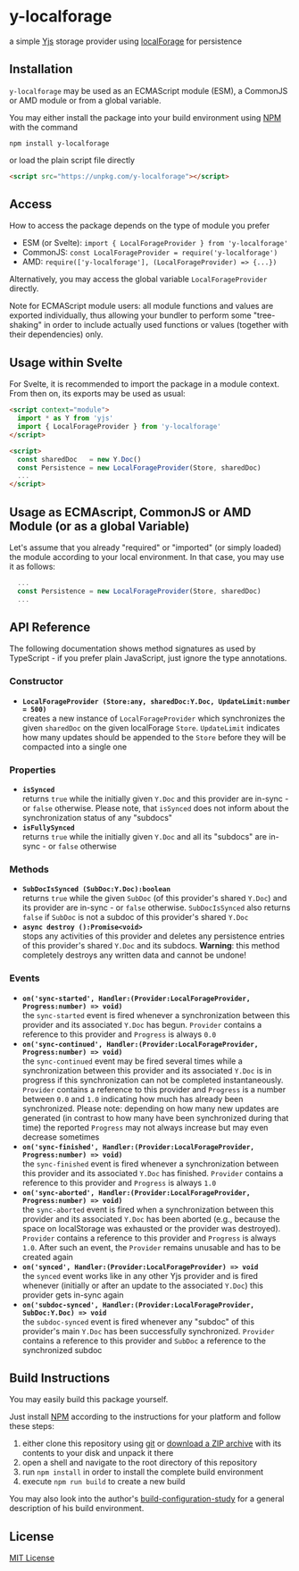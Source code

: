 # y-localforage #

a simple [Yjs](https://docs.yjs.dev/) storage provider using [localForage](https://localforage.github.io/localForage/) for persistence








## Installation ##

`y-localforage` may be used as an ECMAScript module (ESM), a CommonJS or AMD module or from a global variable.

You may either install the package into your build environment using [NPM](https://docs.npmjs.com/) with the command

```
npm install y-localforage
```

or load the plain script file directly

```html
<script src="https://unpkg.com/y-localforage"></script>
```

## Access ##

How to access the package depends on the type of module you prefer

* ESM (or Svelte): `import { LocalForageProvider } from 'y-localforage'`
* CommonJS: `const LocalForageProvider = require('y-localforage')`
* AMD: `require(['y-localforage'], (LocalForageProvider) => {...})`

Alternatively, you may access the global variable `LocalForageProvider` directly.

Note for ECMAScript module users: all module functions and values are exported individually, thus allowing your bundler to perform some "tree-shaking" in order to include actually used functions or values (together with their dependencies) only.

## Usage within Svelte ##

For Svelte, it is recommended to import the package in a module context. From then on, its exports may be used as usual:

```html
<script context="module">
  import * as Y from 'yjs'
  import { LocalForageProvider } from 'y-localforage'
</script>

<script>
  const sharedDoc   = new Y.Doc()
  const Persistence = new LocalForageProvider(Store, sharedDoc)
  ...
</script>
```

## Usage as ECMAscript, CommonJS or AMD Module (or as a global Variable) ##

Let's assume that you already "required" or "imported" (or simply loaded) the module according to your local environment. In that case, you may use it as follows:

```javascript
  ...
  const Persistence = new LocalForageProvider(Store, sharedDoc)
  ...
```

## API Reference ##

The following documentation shows method signatures as used by TypeScript - if you prefer plain JavaScript, just ignore the type annotations.

### Constructor ###

* **`LocalForageProvider (Store:any, sharedDoc:Y.Doc, UpdateLimit:number = 500)`**<br>creates a new instance of `LocalForageProvider` which synchronizes the given `sharedDoc` on the given localForage `Store`. `UpdateLimit` indicates how many updates should be appended to the `Store` before they will be compacted into a single one

### Properties ###

* **`isSynced`**<br>returns `true` while the initially given `Y.Doc` and this provider are in-sync - or `false` otherwise. Please note, that `isSynced` does not inform about the synchronization status of any "subdocs"
* **`isFullySynced`**<br>returns `true` while the initially given `Y.Doc` and all its "subdocs" are in-sync - or `false` otherwise

### Methods ###

* **`SubDocIsSynced (SubDoc:Y.Doc):boolean`**<br>returns `true` while the given `SubDoc` (of this provider's shared `Y.Doc`) and its provider are in-sync - or `false` otherwise. `SubDocIsSynced` also returns `false` if `SubDoc` is not a subdoc of this provider's shared `Y.Doc`
* **`async destroy ():Promise<void>`**<br>stops any activities of this provider and deletes any persistence entries of this provider's shared `Y.Doc` and its subdocs. **Warning**: this method completely destroys any written data and cannot be undone!

### Events ###

* **`on('sync-started', Handler:(Provider:LocalForageProvider, Progress:number) => void)`**<br>the `sync-started` event is fired whenever a synchronization between this provider and its associated `Y.Doc` has begun. `Provider` contains a reference to this provider and `Progress` is always `0.0`
* **`on('sync-continued', Handler:(Provider:LocalForageProvider, Progress:number) => void)`**<br>the `sync-continued` event may be fired several times while a synchronization between this provider and its associated `Y.Doc` is in progress if this synchronization can not be completed instantaneously. `Provider` contains a reference to this provider and `Progress` is a number between `0.0` and `1.0` indicating how much has already been synchronized. Please note: depending on how many new updates are generated (in contrast to how many have been synchronized during that time) the reported `Progress` may not always increase but may even decrease sometimes
* **`on('sync-finished', Handler:(Provider:LocalForageProvider, Progress:number) => void)`**<br>the `sync-finished` event is fired whenever a synchronization between this provider and its associated `Y.Doc` has finished. `Provider` contains a reference to this provider and `Progress` is always `1.0`
* **`on('sync-aborted', Handler:(Provider:LocalForageProvider, Progress:number) => void)`**<br>the `sync-aborted` event is fired when a synchronization between this provider and its associated `Y.Doc` has been aborted (e.g., because the space on localStorage was exhausted or the provider was destroyed). `Provider` contains a reference to this provider and `Progress` is always `1.0`. After such an event, the `Provider` remains unusable and has to be created again
* **`on('synced', Handler:(Provider:LocalForageProvider) => void`**<br>the `synced` event works like in any other Yjs provider and is fired whenever (initially or after an update to the associated `Y.Doc`) this provider gets in-sync again
* **`on('subdoc-synced', Handler:(Provider:LocalForageProvider, SubDoc:Y.Doc) => void`**<br>the `subdoc-synced` event is fired whenever any "subdoc" of this provider's main `Y.Doc` has been successfully synchronized. `Provider` contains a reference to this provider and `SubDoc` a reference to the synchronized subdoc

## Build Instructions ##

You may easily build this package yourself.

Just install [NPM](https://docs.npmjs.com/) according to the instructions for your platform and follow these steps:

1. either clone this repository using [git](https://git-scm.com/) or [download a ZIP archive](https://github.com/rozek/y-localforage/archive/refs/heads/main.zip) with its contents to your disk and unpack it there 
2. open a shell and navigate to the root directory of this repository
3. run `npm install` in order to install the complete build environment
4. execute `npm run build` to create a new build

You may also look into the author's [build-configuration-study](https://github.com/rozek/build-configuration-study) for a general description of his build environment.

## License ##

[MIT License](LICENSE.md)

